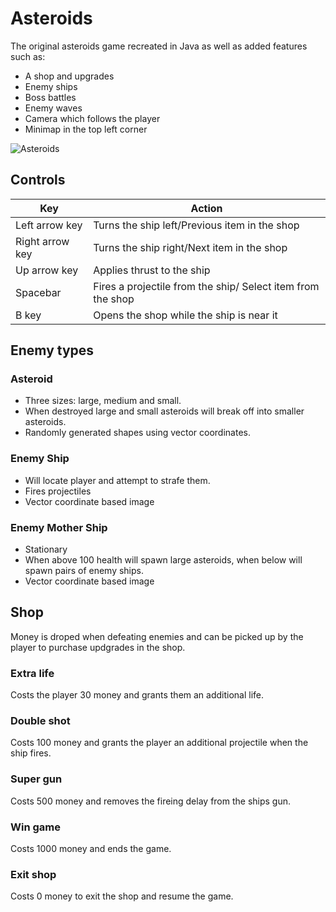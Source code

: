 # Asteroids

The original asteroids game recreated in Java as well as added features such as:
* A shop and upgrades
* Enemy ships
* Boss battles
* Enemy waves
* Camera which follows the player
* Minimap in the top left corner

![Asteroids](https://i.imgur.com/M9cpD3pl.png)
## Controls

| Key  | Action |
| ------------- | ------------- |
| Left arrow key  | Turns the ship left/Previous item in the shop   |
| Right arrow key  | Turns the ship right/Next item in the shop  |
| Up arrow key  | Applies thrust to the ship  |
| Spacebar  | Fires a projectile from the ship/ Select item from the shop  |
| B key | Opens the shop while the ship is near it   |

## Enemy types

### Asteroid

* Three sizes: large, medium and small.
* When destroyed large and small asteroids will break off into smaller asteroids.
* Randomly generated shapes using vector coordinates.
 


### Enemy Ship

* Will locate player and attempt to strafe them.
* Fires projectiles
* Vector coordinate based image


### Enemy Mother Ship

* Stationary
* When above 100 health will spawn large asteroids, when below will spawn pairs of enemy ships.
* Vector coordinate based image


## Shop
Money is droped when defeating enemies and can be picked up by the player to purchase updgrades in the shop.
### Extra life
Costs the player 30 money and grants them an additional life.
### Double shot
Costs 100 money and grants the player an additional projectile when the ship fires.
### Super gun
Costs 500 money and removes the fireing delay from the ships gun.
### Win game
Costs 1000 money and ends the game.
### Exit shop
Costs 0 money to exit the shop and resume the game.

